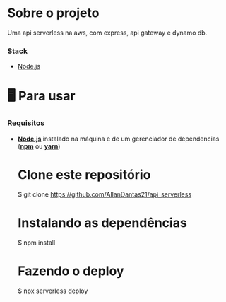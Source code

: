 # Sobre o projeto

Uma api serverless na aws, com express, api gateway e dynamo db.

### Stack

- [Node.js](https://nodejs.org/en/)

# 🖥️ Para usar

### Requisitos

- **[Node.js](https://nodejs.org/en/)** instalado na máquina e de um gerenciador de dependencias (**[npm](https://www.npmjs.com/)** ou **[yarn](https://yarnpkg.com/)**)

  # Clone este repositório
  $ git clone https://github.com/AllanDantas21/api_serverless

  # Instalando as dependências
  $ npm install

  # Fazendo o deploy
  $ npx serverless deploy